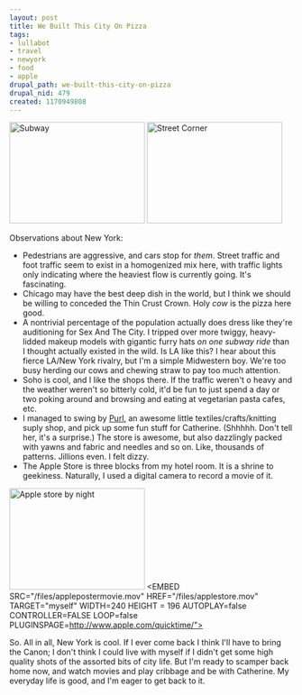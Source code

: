 ```yaml
--- 
layout: post
title: We Built This City On Pizza
tags: 
- lullabot
- travel
- newyork
- food
- apple
drupal_path: we-built-this-city-on-pizza
drupal_nid: 479
created: 1170949808
---
```

<a href="http://www.flickr.com/photos/jeffeaton/383401547/" title="Photo Sharing"><img src="http://farm1.static.flickr.com/167/383401547_4b9ed05341_m.jpg" width="240" height="180" alt="Subway" /></a> <a href="http://www.flickr.com/photos/jeffeaton/383401801/" title="Photo Sharing"><img src="http://farm1.static.flickr.com/162/383401801_b0e8cc4534_m.jpg" width="240" height="180" alt="Street Corner" /></a>

Observations about New York:

<ul>

<li>Pedestrians are aggressive, and cars stop for <i>them</i>. Street traffic and foot traffic seem to exist in a homogenized mix here, with traffic lights only indicating where the heaviest flow is currently going. It's fascinating.</li>

<li>Chicago may have the best deep dish in the world, but I think we should be willing to conceded the Thin Crust Crown. Holy <i>cow</i> is the pizza here good.</li>

<li>A nontrivial percentage of the population actually does dress like they're auditioning for Sex And The City. I tripped over more twiggy, heavy-lidded makeup models with gigantic furry hats <i>on one subway ride</i> than I thought actually existed in the wild. Is LA like this? I hear about this fierce LA/New York rivalry, but I'm a simple Midwestern boy. We're too busy herding our cows and chewing straw to pay too much attention.</li>

<li>Soho is cool, and I like the shops there. If the traffic weren't o heavy and the weather weren't so bitterly cold, it'd be fun to just spend a day or two poking around and browsing and eating at vegetarian pasta cafes, etc.</li>

<li>I managed to swing by <a href="http://www.purlsoho.com/purl">Purl,</a> an awesome little textiles/crafts/knitting suply shop, and pick up some fun stuff for Catherine. (Shhhhh. Don't tell her, it's a surprise.) The store is awesome, but also dazzlingly packed with yawns and fabric and needles and so on. Like, thousands of patterns. Jillions even. I felt dizzy.</li>

<li>The Apple Store is three blocks from my hotel room. It is a shrine to geekiness. Naturally, I used a digital camera to record a movie of it.</li>

</ul>



<a href="http://www.flickr.com/photos/jeffeaton/383400559/" title="Photo Sharing"><img src="http://farm1.static.flickr.com/183/383400559_be6adeac86_m.jpg" width="240" height="180" alt="Apple store by night" /></a> <EMBED SRC="/files/applepostermovie.mov" HREF="/files/applestore.mov" TARGET="myself" WIDTH=240 HEIGHT = 196 AUTOPLAY=false CONTROLLER=FALSE LOOP=false PLUGINSPAGE=http://www.apple.com/quicktime/">



So. All in all, New York is cool. If I ever come back I think I'll have to bring the Canon; I don't think I could live with myself if I didn't get some high quality shots of the assorted bits of city life. But I'm ready to scamper back home now, and watch movies and play cribbage and be with Catherine. My everyday life is good, and I'm eager to get back to it.

